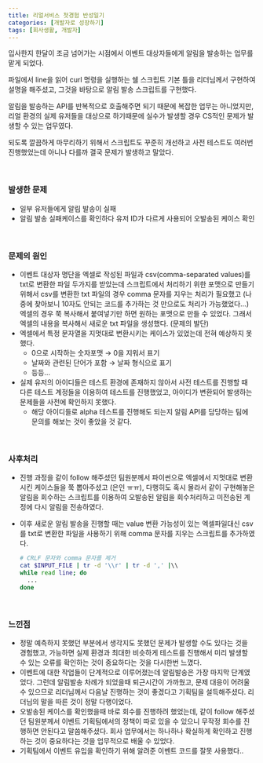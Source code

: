 ```yaml
---
title: 리얼서비스 첫경험 반성일기
categories: [개발자로 성장하기]
tags: [회사생활, 개발자]
---
```




입사한지 한달이 조금 넘어가는 시점에서 이벤트 대상자들에게 알림을 발송하는 업무를 맡게 되었다.

파일에서 line을 읽어 curl 명령을 실행하는 쉘 스크립트 기본 틀을 리더님께서 구현하여 설명을 해주셨고, 그것을 바탕으로 알림 발송 스크립트를 구현했다.

알림을 발송하는 API를 반복적으로 호출해주면 되기 때문에 복잡한 업무는 아니었지만, 리얼 환경의 실제 유저들을 대상으로 하기때문에 실수가 발생할 경우 CS적인 문제가 발생할 수 있는 업무였다.

되도록 깔끔하게 마무리하기 위해서 스크립트도 꾸준히 개선하고 사전 테스트도 여러번 진행했었는데 아니나 다를까 결국 문제가 발생하고 말았다.



<br>



### 발생한 문제

- 일부 유저들에게 알림 발송이 실패
- 알림 발송 실패케이스를 확인하다 유저 ID가 다르게 사용되어 오발송된 케이스 확인



<br>



### 문제의 원인

- 이벤트 대상자 명단을 엑셀로 작성된 파일과 csv(comma-separated values)를 txt로 변환한 파일 두가지를 받았는데 스크립트에서 처리하기 위한 포맷으로 만들기 위해서 csv를 변환한 txt 파일의 경우 comma 문자를 지우는 처리가 필요했고 (나중에 찾아보니 10자도 안되는 코드를 추가하는 것 만으로도 처리가 가능했었다...) 엑셀의 경우 쭉 복사해서 붙여넣기만 하면 원하는 포맷으로 만들 수 있었다. 그래서 엑셀의 내용을 복사해서 새로운 txt 파일을 생성했다. (문제의 발단)
- 엑셀에서 특정 문자열을 지멋대로 변환시키는 케이스가 있었는데 전혀 예상하지 못했다.
  - 0으로 시작하는 숫자포맷 → 0을 지워서 표기
  - 날짜와 관련된 단어가 포함 → 날짜 형식으로 표기
  - 등등...
- 실제 유저의 아이디들은 테스트 환경에 존재하지 않아서 사전 테스트를 진행할 때 다른 테스트 계정들을 이용하여 테스트를 진행했었고, 아이디가 변환되어 발생하는 문제들을 사전에 확인하지 못했다.
  - 해당 아이디들로 alpha 테스트를 진행해도 되는지 알림 API를 담당하는 팀에 문의를 해보는 것이 좋았을 것 같다.



<br>



### 사후처리

- 진행 과정을 같이 follow 해주셨던 팀원분께서 파이썬으로 엑셀에서 지멋대로 변환시킨 케이스들을 쭉 뽑아주셨고 (은인 ㅠㅠ), 다행히도 혹시 몰라서 같이 구현해놓은 알림을 회수하는 스크립트를 이용하여 오발송된 알림을 회수처리하고 미전송된 계정에 다시 알림을 전송하였다.

- 이후 새로운 알림 발송을 진행할 때는 value 변환 가능성이 있는 엑셀파일대신 csv를 txt로 변환한 파일을 사용하기 위해 comma 문자를 지우는 스크립트를 추가하였다.

  ```bash
  # CRLF 문자와 comma 문자를 제거
  cat $INPUT_FILE | tr -d '\\r' | tr -d ',' |\\
  while read line; do
  	...
  done
  ```



<br>



### 느낀점

- 정말 예측하지 못했던 부분에서 생각지도 못했던 문제가 발생할 수도 있다는 것을 경험했고, 가능하면 실제 환경과 최대한 비슷하게 테스트를 진행해서 미리 발생할 수 있는 오류를 확인하는 것이 중요하다는 것을 다시한번 느꼈다.
- 이벤트에 대한 작업들이 단계적으로 이루어졌는데 알림발송은 가장 마지막 단계였었다. 그런데 알림발송 차례가 되었을때 퇴근시간이 가까웠고, 문제 대응이 어려울 수 있으므로 리더님께서 다음날 진행하는 것이 좋겠다고 기획팀을 설득해주셨다. 리더님의 말을 따른 것이 정말 다행이었다.
- 오발송된 케이스를 확인했을때 바로 회수를 진행하려 했었는데, 같이 follow 해주셨던 팀원분께서 이벤트 기획팀에서의 정책이 따로 있을 수 있으니 무작정 회수를 진행하면 안된다고 말씀해주셨다. 회사 업무에서는 하나하나 확실하게 확인하고 진행하는 것이 중요하다는 것을 업무적으로 배울 수 있었다.
- 기획팀에서 이벤트 유입을 확인하기 위해 알려준 이벤트 코드를 잘못 사용했다..

